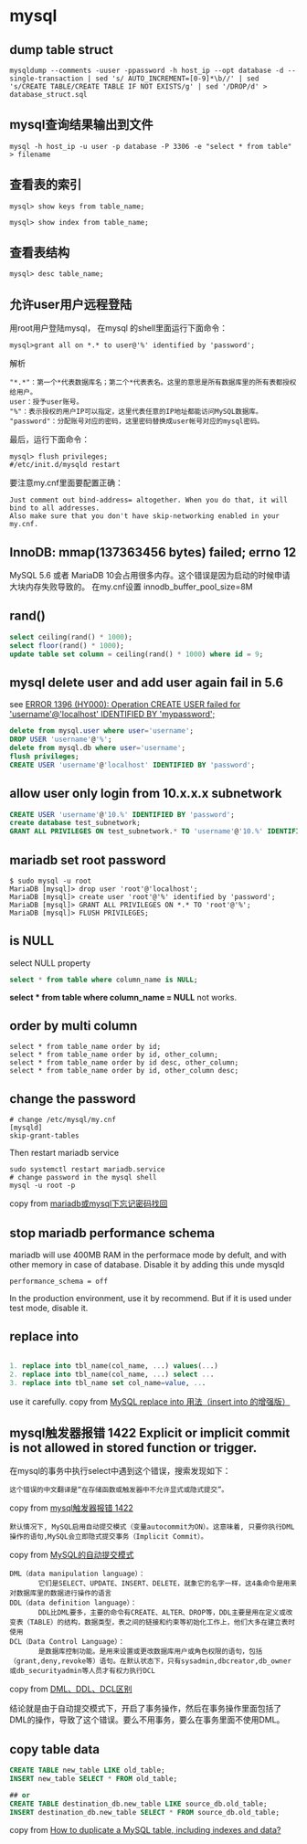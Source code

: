 # mysql
## dump table struct

```
mysqldump --comments -uuser -ppassword -h host_ip --opt database -d --single-transaction | sed 's/ AUTO_INCREMENT=[0-9]*\b//' | sed 's/CREATE TABLE/CREATE TABLE IF NOT EXISTS/g' | sed '/DROP/d' > database_struct.sql
```

## mysql查询结果输出到文件

```
mysql -h host_ip -u user -p database -P 3306 -e "select * from table"  > filename
```

## 查看表的索引

```
mysql> show keys from table_name;

mysql> show index from table_name;

```

## 查看表结构

```
mysql> desc table_name;
```


## 允许user用户远程登陆
用root用户登陆mysql， 在mysql 的shell里面运行下面命令：
```
mysql>grant all on *.* to user@'%' identified by 'password';
```
解析

```
"*.*"：第一个*代表数据库名；第二个*代表表名。这里的意思是所有数据库里的所有表都授权给用户。
user：授予user账号。
"%"：表示授权的用户IP可以指定，这里代表任意的IP地址都能访问MySQL数据库。
"password"：分配账号对应的密码，这里密码替换成user帐号对应的mysql密码。
```
最后，运行下面命令：

```
mysql> flush privileges;
#/etc/init.d/mysqld restart
```
要注意my.cnf里面要配置正确：

```
Just comment out bind-address= altogether. When you do that, it will bind to all addresses.
Also make sure that you don't have skip-networking enabled in your my.cnf.
```

## InnoDB: mmap(137363456 bytes) failed; errno 12
MySQL 5.6 或者 MariaDB 10会占用很多内存。这个错误是因为启动的时候申请大块内存失败导致的。
在my.cnf设置
innodb_buffer_pool_size=8M

## rand()

``` sql
select ceiling(rand() * 1000);
select floor(rand() * 1000);
update table set column = ceiling(rand() * 1000) where id = 9;

```

## mysql delete user and add user again fail in 5.6
see [ERROR 1396 (HY000): Operation CREATE USER failed for 'username'@'localhost' IDENTIFIED BY 'mypassword';](https://stackoverflow.com/questions/17008610/error-1396-hy000-operation-create-user-failed-for-usernamelocalhost-iden)

``` sql
delete from mysql.user where user='username';
DROP USER 'username'@'%';
delete from mysql.db where user='username';
flush privileges;
CREATE USER 'username'@'localhost' IDENTIFIED BY 'password';

```

## allow user only login from 10.x.x.x subnetwork

``` sql
CREATE USER 'username'@'10.%' IDENTIFIED BY 'password';
create database test_subnetwork;
GRANT ALL PRIVILEGES ON test_subnetwork.* TO 'username'@'10.%' IDENTIFIED BY 'password' WITH GRANT OPTION;
```

## mariadb set root password

``` shell
$ sudo mysql -u root
MariaDB [mysql]> drop user 'root'@'localhost';
MariaDB [mysql]> create user 'root'@'%' identified by 'password';
MariaDB [mysql]> GRANT ALL PRIVILEGES ON *.* TO 'root'@'%';
MariaDB [mysql]> FLUSH PRIVILEGES;
```

## is NULL
select NULL property

``` sql
select * from table where column_name is NULL;

```
__select * from table where column_name = NULL__ not works.


## order by multi column

``` 1c-enterprise
select * from table_name order by id;
select * from table_name order by id, other_column;
select * from table_name order by id desc, other_column;
select * from table_name order by id, other_column desc;
```

## change the password

``` shell
# change /etc/mysql/my.cnf
[mysqld]
skip-grant-tables
```
Then restart mariadb service

``` shell
sudo systemctl restart mariadb.service
# change password in the mysql shell
mysql -u root -p
```
copy from [mariadb或mysql下忘记密码找回](https://blog.csdn.net/wen_dy/article/details/51829296)


## stop mariadb performance schema
mariadb will use 400MB RAM in the performace mode by defult, and with other memory in case of database. Disable it by adding this unde mysqld
```
performance_schema = off
```

In the production environment, use it by recommend. But if it is used under test mode, disable it.

## replace into

``` sql

1. replace into tbl_name(col_name, ...) values(...)
2. replace into tbl_name(col_name, ...) select ...
3. replace into tbl_name set col_name=value, ...
```
use it carefully.
copy from [MySQL replace into 用法（insert into 的增强版）](https://blog.csdn.net/risingsun001/article/details/38977797)

## mysql触发器报错 1422 Explicit or implicit commit is not allowed in stored function or trigger.
在mysql的事务中执行select中遇到这个错误，搜索发现如下：
```
这个错误的中文翻译是“在存储函数或触发器中不允许显式或隐式提交”。

```
copy from [mysql触发器报错 1422](https://www.cnblogs.com/marx-luo/p/6713086.html)

```
默认情况下, MySQL启用自动提交模式（变量autocommit为ON）。这意味着, 只要你执行DML操作的语句,MySQL会立即隐式提交事务（Implicit Commit）。
```
copy from [MySQL的自动提交模式](https://www.cnblogs.com/kerrycode/p/8649101.html)

```
DML（data manipulation language）：
       它们是SELECT、UPDATE、INSERT、DELETE，就象它的名字一样，这4条命令是用来对数据库里的数据进行操作的语言
DDL（data definition language）：
       DDL比DML要多，主要的命令有CREATE、ALTER、DROP等，DDL主要是用在定义或改变表（TABLE）的结构，数据类型，表之间的链接和约束等初始化工作上，他们大多在建立表时使用
DCL（Data Control Language）：
       是数据库控制功能。是用来设置或更改数据库用户或角色权限的语句，包括（grant,deny,revoke等）语句。在默认状态下，只有sysadmin,dbcreator,db_owner或db_securityadmin等人员才有权力执行DCL
```
copy from [DML、DDL、DCL区别](https://blog.csdn.net/level_level/article/details/4248685)

结论就是由于自动提交模式下，开启了事务操作，然后在事务操作里面包括了DML的操作，导致了这个错误。要么不用事务，要么在事务里面不使用DML。

## copy table data

``` sql
CREATE TABLE new_table LIKE old_table;
INSERT new_table SELECT * FROM old_table;

## or
CREATE TABLE destination_db.new_table LIKE source_db.old_table;
INSERT destination_db.new_table SELECT * FROM source_db.old_table;
```
copy from [How to duplicate a MySQL table, including indexes and data?](https://tableplus.com/blog/2018/11/how-to-duplicate-a-table-in-mysql.html)
